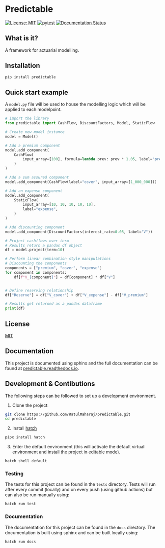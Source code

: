 # Predictable

[![License: MIT](https://img.shields.io/badge/License-MIT-green.svg)](https://opensource.org/licenses/MIT)
[![pytest](https://github.com/RatulMaharaj/predictable/actions/workflows/pytest.yaml/badge.svg?branch=main)](https://github.com/RatulMaharaj/predictable/actions/workflows/pytest.yaml)
[![Documentation Status](https://readthedocs.org/projects/predictable/badge/?version=latest)](https://predictable.readthedocs.io/en/latest/?badge=latest)

## What is it?

A framework for actuarial modelling.

## Installation

```sh
pip install predictable
```

## Quick start example

A `model.py` file will be used to house the modelling logic which will be applied to each modelpoint.

```python
# import the library
from predictable import CashFlow, DiscountFactors, Model, StaticFlow

# Create new model instance
model = Model()

# Add a premium component
model.add_component(
    CashFlow(
        input_array=[100], formula=lambda prev: prev * 1.05, label="premium"
    )
)

# Add a sum assured component
model.add_component(CashFlow(label="cover", input_array=[1_000_000]))

# Add an expense component
model.add_component(
    StaticFlow(
        input_array=[10, 10, 10, 10, 10],
        label="expense",
    )
)

# Add discounting component
model.add_component(DiscountFactors(interest_rate=0.05, label="V"))

# Project cashflows over term
# Results return a pandas df object
df = model.project(term=10)

# Perform linear combination style manipulations
# Discounting the components
components = ["premium", "cover", "expense"]
for component in components:
    df[f"V_{component}"] = df[component] * df["V"]


# Define reserving relationship
df["Reserve"] = df["V_cover"] + df["V_expense"] - df["V_premium"]

# Results get returned as a pandas dataframe
print(df)
```

## License

[MIT](https://github.com/RatulMaharaj/predictable/blob/main/LICENSE)

## Documentation

This project is documented using sphinx and the full documentation can be found at [predictable.readthedocs.io](https://predictable.readthedocs.io/en/latest/).

## Development & Contibutions

The following steps can be followed to set up a development environment.

1. Clone the project:

```sh
git clone https://github.com/RatulMaharaj/predictable.git
cd predictable
```
2. Install [hatch](https://hatch.pypa.io/latest/)

```sh
pipx install hatch
```

3. Enter the default environment (this will activate the default virtual environment and install the project in editable mode).

```sh
hatch shell default
```

### Testing

The tests for this project can be found in the `tests` directory. Tests will run after every commit (locally) and on every push (using github actions) but can also be run manually using:

```sh
hatch run test
```

### Documentation

The documentation for this project can be found in the `docs` directory. The documentation is built using sphinx and can be built locally using:

```sh
hatch run docs
```
